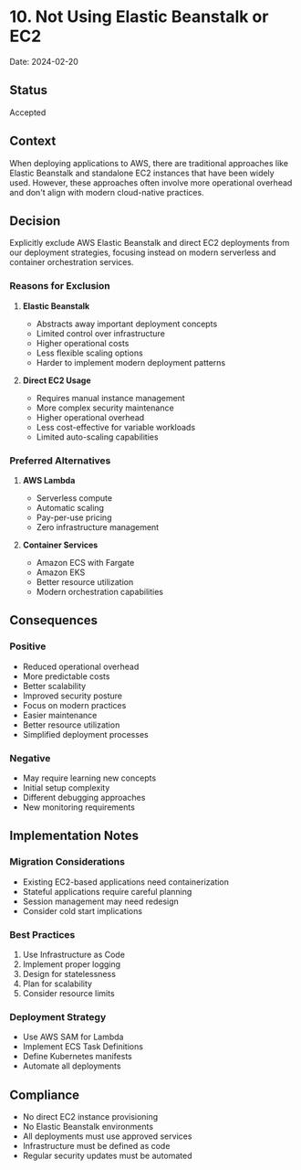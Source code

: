 # 10. Not Using Elastic Beanstalk or EC2

Date: 2024-02-20

## Status

Accepted

## Context

When deploying applications to AWS, there are traditional approaches like Elastic Beanstalk and standalone EC2 instances that have been widely used. However, these approaches often involve more operational overhead and don't align with modern cloud-native practices.

## Decision

Explicitly exclude AWS Elastic Beanstalk and direct EC2 deployments from our deployment strategies, focusing instead on modern serverless and container orchestration services.

### Reasons for Exclusion

1. **Elastic Beanstalk**
   - Abstracts away important deployment concepts
   - Limited control over infrastructure
   - Higher operational costs
   - Less flexible scaling options
   - Harder to implement modern deployment patterns

2. **Direct EC2 Usage**
   - Requires manual instance management
   - More complex security maintenance
   - Higher operational overhead
   - Less cost-effective for variable workloads
   - Limited auto-scaling capabilities

### Preferred Alternatives

1. **AWS Lambda**
   - Serverless compute
   - Automatic scaling
   - Pay-per-use pricing
   - Zero infrastructure management

2. **Container Services**
   - Amazon ECS with Fargate
   - Amazon EKS
   - Better resource utilization
   - Modern orchestration capabilities

## Consequences

### Positive
- Reduced operational overhead
- More predictable costs
- Better scalability
- Improved security posture
- Focus on modern practices
- Easier maintenance
- Better resource utilization
- Simplified deployment processes

### Negative
- May require learning new concepts
- Initial setup complexity
- Different debugging approaches
- New monitoring requirements

## Implementation Notes

### Migration Considerations
- Existing EC2-based applications need containerization
- Stateful applications require careful planning
- Session management may need redesign
- Consider cold start implications

### Best Practices
1. Use Infrastructure as Code
2. Implement proper logging
3. Design for statelessness
4. Plan for scalability
5. Consider resource limits

### Deployment Strategy
- Use AWS SAM for Lambda
- Implement ECS Task Definitions
- Define Kubernetes manifests
- Automate all deployments

## Compliance

- No direct EC2 instance provisioning
- No Elastic Beanstalk environments
- All deployments must use approved services
- Infrastructure must be defined as code
- Regular security updates must be automated
